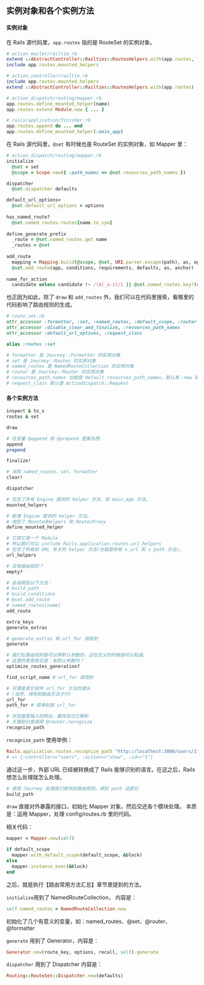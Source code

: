 ## 实例对象和各个实例方法

#### 实例对象

在 Rails 源代码里，`app.routes` 指的是 RouteSet 的实例对象。

```ruby
# action_mailer/railtie.rb
extend ::AbstractController::Railties::RoutesHelpers.with(app.routes, false)
include app.routes.mounted_helpers

# action_controller/railtie.rb
include app.routes.mounted_helpers
extend ::AbstractController::Railties::RoutesHelpers.with(app.routes)

# action_dispatch/routing/mapper.rb
app.routes.define_mounted_helper(name)
app.routes.extend Module.new { ... }

# rails/application/finisher.rb
app.routes.append do ... end
app.routes.define_mounted_helper(:main_app)
```

在 Rails 源代码里，`@set` 有时候也是 RouteSet 的实例对象，如 Mapper 里：

```ruby
# action_dispatch/routing/mapper.rb
initialize
  @set = set
  @scope = Scope.new({ :path_names => @set.resources_path_names })

dispatcher
  @set.dispatcher defaults

default_url_options=
  @set.default_url_options = options
  
has_named_route?
  @set.named_routes.routes[name.to_sym]
  
define_generate_prefix
  _route = @set.named_routes.get name
  _routes = @set
  
add_route
  mapping = Mapping.build(@scope, @set, URI.parser.escape(path), as, options)
  @set.add_route(app, conditions, requirements, defaults, as, anchor)
  
name_for_action
  candidate unless candidate !~ /\A[_a-z]/i || @set.named_routes.key?(candidate)
```

也正因为如此，除了 `draw` 和 `add_routes` 外，我们可以在代码里搜索，看哪里的代码影响了路由规则的生成。

```ruby
# route_set.rb
attr_accessor :formatter, :set, :named_routes, :default_scope, :router
attr_accessor :disable_clear_and_finalize, :resources_path_names
attr_accessor :default_url_options, :request_class

alias :routes :set

# formatter 是 Journey::Formatter 的实例对象
# set 是 Journey::Routes 的实例对象
# named_routes 是 NamedRouteCollection 的实例对象
# router 是 Journey::Router 的实例对象
# resources_path_names 也就是 default_resources_path_names，默认有：new 和 edit
# request_class 默认是 ActionDispatch::Request
```

#### 各个实例方法

```ruby
inspect & to_s
routes & set

draw

# 往变量 @append 和 @prepend 里塞东西
append
prepend

finalize!

# 消除 named_routes、set、formatter
clear!

dispatcher

# 包含了所有 Engine 提供的 helper 方法，和 main_app 方法。
mounted_helpers

# 新增 Engine 提供的 helper 方法。
# 用到了 MountedHelpers 和 RoutesProxy
define_mounted_helper

# 它其它是一个 Module
# 所以我们可以 include Rails.application.routes.url_helpers
# 包含了所有和 URL 有关的 helper 方法(也就是所有 x_url 和 x_path 方法)。
url_helpers

# 没有路由规则？
empty?

# 会调用到以下方法：
# build_path
# build_conditions
# @set.add_route
# named_routes[name]
add_route

extra_keys
generate_extras

# generate_extras 和 url_for 调用到
generate

# 我们在路由规则是可以带默认参数的，这在定义的时候就可以知道。
# 这里的意思其实是：有默认参数吗？
optimize_routes_generation?

find_script_name # url_for 调用到

# 可谓是其它组件 url_for 方法的源头
# (当然，得用到路由方法才行)
url_for
path_for # 简单封装 url_for

# 浏览器里输入的网址，最先经过它解析
# 关键部分是调用 @router.recognize
recognize_path
```

`recognize_path` 使用举例：

```ruby
Rails.application.routes.recognize_path "http://localhost:3000/users/1"
# => {:controller=>"users", :action=>"show", :id=>"1"}
```

通过这一步，外部 URL 已经被转换成了 Rails 能够识别的语言。在这之后，Rails 想怎么处理就怎么处理。

```ruby
# 使用 Journey 处理我们提供的路由规则，得到 path 这部分
build_path
```

`draw` 直接对外暴露的接口，初始化 Mapper 对象。然后交还各个模块处理。
本质是：运用 Mapper，处理 config/routes.rb 里的代码。

相关代码：

```ruby
mapper = Mapper.new(self)

if default_scope
  mapper.with_default_scope(default_scope, &block)
else
  mapper.instance_exec(&block)
end
```

之后，就是执行【路由常用方法汇总】章节里提到的方法。

`initialize`用到了 NamedRouteCollection， 内容是：

```ruby
self.named_routes = NamedRouteCollection.new
```

初始化了几个有意义的变量，如：named_routes、@set、@router、@formatter

`generate` 用到了 Generator，内容是：

```ruby
Generator.new(route_key, options, recall, self).generate
```

`dispatcher` 用到了 Dispatcher 内容是：

```ruby
Routing::RouteSet::Dispatcher.new(defaults)
```
